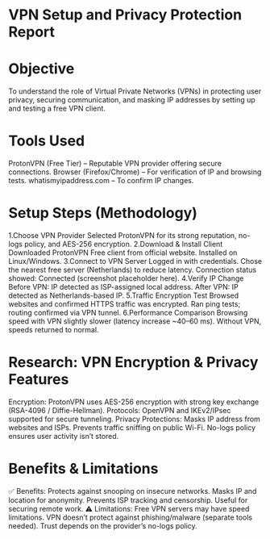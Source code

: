 # VPN Setup and Privacy Protection Report
# Objective
To understand the role of Virtual Private Networks (VPNs) in protecting user privacy, securing communication, and masking IP addresses by setting up and testing a free VPN client.
# Tools Used
ProtonVPN (Free Tier) – Reputable VPN provider offering secure connections.
Browser (Firefox/Chrome) – For verification of IP and browsing tests.
whatismyipaddress.com – To confirm IP changes.
# Setup Steps (Methodology)
1.Choose VPN Provider
Selected ProtonVPN for its strong reputation, no-logs policy, and AES-256 encryption.
2.Download & Install Client
Downloaded ProtonVPN Free client from official website.
Installed on Linux/Windows.
3.Connect to VPN Server
Logged in with credentials.
Chose the nearest free server (Netherlands) to reduce latency.
Connection status showed: Connected (screenshot placeholder here).
4.Verify IP Change
Before VPN: IP detected as ISP-assigned local address.
After VPN: IP detected as Netherlands-based IP.
5.Traffic Encryption Test
Browsed websites and confirmed HTTPS traffic was encrypted.
Ran ping tests; routing confirmed via VPN tunnel.
6.Performance Comparison
Browsing speed with VPN slightly slower (latency increase ~40–60 ms).
Without VPN, speeds returned to normal.
# Research: VPN Encryption & Privacy Features
Encryption:
ProtonVPN uses AES-256 encryption with strong key exchange (RSA-4096 / Diffie-Hellman).
Protocols:
OpenVPN and IKEv2/IPsec supported for secure tunneling.
Privacy Protections:
Masks IP address from websites and ISPs.
Prevents traffic sniffing on public Wi-Fi.
No-logs policy ensures user activity isn’t stored.
# Benefits & Limitations
✅ Benefits:
Protects against snooping on insecure networks.
Masks IP and location for anonymity.
Prevents ISP tracking and censorship.
Useful for securing remote work.
⚠️ Limitations:
Free VPN servers may have speed limitations.
VPN doesn’t protect against phishing/malware (separate tools needed).
Trust depends on the provider’s no-logs policy.

